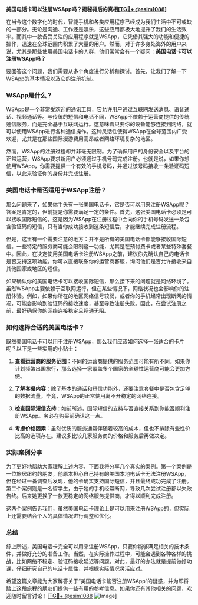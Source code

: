 **美国电话卡可以注册WSApp吗？揭秘背后的真相[[TG💪+ @esim1088](https://t.me/s/esim1088)]**

在当今这个数字化的时代，智能手机和各类应用程序已经成为我们生活中不可或缺的一部分。无论是沟通、工作还是娱乐，这些应用都极大地提升了我们的生活效率。而其中一款备受关注的应用程序就是WSApp，它凭借其强大的功能和便捷的操作，迅速在全球范围内积累了大量的用户。然而，对于许多身处海外的用户来说，尤其是那些使用美国电话卡的人群，他们常常会有一个疑问：**美国电话卡可以注册WSApp吗？**

要回答这个问题，我们需要从多个角度进行分析和探讨。首先，让我们了解一下WSApp的基本情况以及它的注册机制。

### WSApp是什么？

WSApp是一个非常受欢迎的通讯工具，它允许用户通过互联网发送消息、语音通话、视频通话等。与传统的短信和电话不同，WSApp不依赖于运营商提供的传统通信服务，而是完全基于互联网运行。这意味着只要你的设备能够连接到网络，就可以使用WSApp进行各种通信操作。这种灵活性使得WSApp在全球范围内广受欢迎，尤其是在那些国际漫游费用高昂或者网络环境复杂的地区。

然而，WSApp的注册过程却并非毫无限制。为了确保用户的身份安全以及平台的正常运营，WSApp要求新用户必须通过手机号码完成注册。也就是说，如果你想使用WSApp，你需要提供一个有效的手机号码，并通过该号码接收一条验证码短信，以此来验证你的身份并完成注册。

### 美国电话卡是否适用于WSApp注册？

那么问题来了，如果你手头有一张美国电话卡，它是否可以用来注册WSApp呢？答案是肯定的，但前提是你需要满足一定的条件。首先，这张美国电话卡必须是可以接收国际短信的。这是因为WSApp在注册过程中会向你的手机号码发送一条包含验证码的短信，只有当你成功接收到这条短信后，才能继续完成注册流程。

但是，这里有一个需要注意的地方：并不是所有的美国电话卡都能够接收国际短信。一些特定的服务商可能会限制这一功能，尤其是在预付费卡或者某些特殊套餐中。因此，在决定使用美国电话卡注册WSApp之前，建议你先确认自己的电话卡是否支持这项功能。你可以直接联系你的运营商客服，询问他们是否允许接收来自其他国家或地区的短信。

如果确认你的美国电话卡可以接收国际短信，那么接下来的问题就是网络环境了。虽然WSApp主要依赖于互联网运行，但在某些情况下，网络状况也会影响你的注册体验。例如，如果你所在的地区网络信号较弱，或者你的手机经常出现断网的情况，可能会影响到验证码的接收速度，甚至导致注册失败。因此，在尝试注册之前，最好确保你的网络连接稳定且畅通无阻。

### 如何选择合适的美国电话卡？

既然美国电话卡可以用于注册WSApp，那么我们应该如何选择一张适合的卡片呢？以下是一些实用的小贴士：

1. **查看运营商的服务范围**：不同的运营商提供的服务范围可能有所不同。如果你计划频繁出国旅行，那么选择一家覆盖多个国家的全球性运营商可能会更加方便。
   
2. **了解套餐内容**：除了基本的通话和短信功能外，还要注意套餐中是否包含足够的数据流量。毕竟，WSApp的正常使用离不开稳定的网络连接。

3. **检查国际短信支持**：如前所述，国际短信的支持与否直接关系到你能否顺利注册WSApp。务必在购买前确认这一点。

4. **考虑价格因素**：虽然优质的服务通常伴随着较高的成本，但也不排除有些性价比高的选项存在。建议多比较几家服务商的价格和服务后再做决定。

### 实际案例分享

为了更好地帮助大家理解上述内容，下面我将分享几个真实的案例。第一个案例是一位旅居纽约的朋友，他原本担心自己持有的美国本地电话卡无法注册WSApp，但在经过一番调查后发现，他的卡确实支持国际短信，并且最终成功完成了注册。第二个案例则是一名留学生，由于她的手机经常断网，导致几次尝试注册都以失败告终。后来她更换了一款更稳定的网络服务提供商，才得以顺利完成注册。

这两个案例告诉我们，虽然美国电话卡理论上是可以用来注册WSApp的，但实际上还需要结合个人的具体情况进行调整和优化。

### 总结

综上所述，美国电话卡完全可以用来注册WSApp，只要你能够满足相关的技术条件，并做好充分的准备工作。当然，在实际操作过程中，可能会遇到各种各样的挑战，比如网络不稳定、验证码接收延迟等问题。对此，最好的办法就是提前做好功课，仔细研究自己的电话卡属性，并根据实际情况灵活应对。

希望这篇文章能为大家解答关于“美国电话卡能否注册WSApp”的疑惑，并为即将踏上这段旅程的朋友们提供一些有用的参考信息。如果你还有其他相关的问题，欢迎随时留言讨论！[[TG💪+ @esim1088](https://t.me/s/esim1088) ![Image](https://i.postimg.cc/4NQfJmqS/Snipaste-2025-05-13-00-14-12.png)]